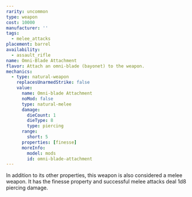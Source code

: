 ```yaml
---
rarity: uncommon
type: weapon
cost: 10000
manufacturer: ''
tags:
  - melee_attacks
placement: barrel
availability:
  - assault_rifle
name: Omni-Blade Attachment
flavor: Attach an omni-blade (bayonet) to the weapon.
mechanics:
  - type: natural-weapon
    replacesUnarmedStrike: false
    value:
      name: Omni-blade Attachment
      noMod: false
      type: natural-melee
      damage:
        dieCount: 1
        dieType: 8
        type: piercing
      range:
        short: 5
      properties: [finesse]
      moreInfo:
        model: mods
        id: omni-blade-attachment
---
```

In addition to its other properties, this weapon is also considered a melee weapon. It has the finesse property and successful melee attacks deal 1d8 piercing damage.
